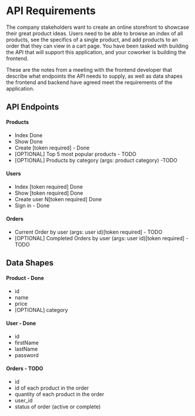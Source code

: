 # API Requirements
The company stakeholders want to create an online storefront to showcase their great product ideas. Users need to be able to browse an index of all products, see the specifics of a single product, and add products to an order that they can view in a cart page. You have been tasked with building the API that will support this application, and your coworker is building the frontend.

These are the notes from a meeting with the frontend developer that describe what endpoints the API needs to supply, as well as data shapes the frontend and backend have agreed meet the requirements of the application. 

## API Endpoints
#### Products
- Index Done
- Show Done
- Create [token required] - Done
- [OPTIONAL] Top 5 most popular products - TODO
- [OPTIONAL] Products by category (args: product category) -TODO

#### Users
- Index [token required] Done 
- Show [token required] Done
- Create user N[token required] Done
- Sign in - Done
#### Orders
- Current Order by user (args: user id)[token required] - TODO
- [OPTIONAL] Completed Orders by user (args: user id)[token required] - TODO

## Data Shapes
#### Product - Done
-  id
- name
- price
- [OPTIONAL] category

#### User - Done
- id
- firstName
- lastName
- password

#### Orders - TODO
- id
- id of each product in the order
- quantity of each product in the order
- user_id
- status of order (active or complete)
